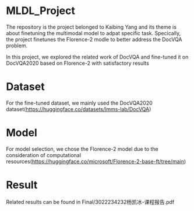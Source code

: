# MLDL_Project
The repository is the project belonged to Kaibing Yang and its theme is about finetuning the multimodal model to adpat specific task. Specically, the project finetunes the Florence-2 modle to better address the DocVQA problem.

In this project, we explored the related work of DocVQA and fine-tuned it on DocVQA2020 based on Florence-2 with satisfactory results

# Dataset
For the fine-tuned dataset, we mainly used the DocVQA2020 dataset(https://huggingface.co/datasets/lmms-lab/DocVQA)

# Model
For model selection, we chose the Florence-2 model due to the consideration of computational resources(https://huggingface.co/microsoft/Florence-2-base-ft/tree/main)

# Result
Related results can be found in Final/3022234232杨凯冰-课程报告.pdf
